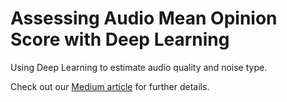 # Assessing Audio Mean Opinion Score with Deep Learning

Using Deep Learning to estimate audio quality and noise type. 

Check out our [Medium article](https://medium.com/@DaitanGroup/assessing-audio-mean-opinion-score-with-deep-learning-f66d1761f938) for further details.

